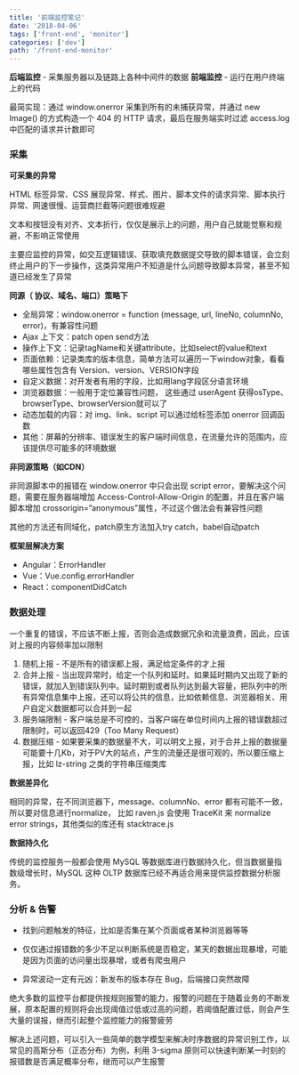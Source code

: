 ```yaml
---
title: '前端监控笔记'
date: '2018-04-06'
tags: ['front-end', 'monitor']
categories: ['dev']
path: '/front-end-monitor'
---
```


**后端监控** - 采集服务器以及链路上各种中间件的数据
**前端监控** - 运行在用户终端上的代码

最简实现：通过 window.onerror 采集到所有的未捕获异常，并通过 new Image() 的方式构造一个 404 的 HTTP 请求，最后在服务端实时过滤 access.log 中匹配的请求并计数即可

### 采集
**可采集的异常**

HTML 标签异常、CSS 展现异常、样式、图片、脚本文件的请求异常、脚本执行异常、网速很慢、运营商拦截等问题很难规避

文本和按钮没有对齐、文本折行，仅仅是展示上的问题，用户自己就能觉察和规避，不影响正常使用

主要应监控的异常，如交互逻辑错误、获取填充数据提交导致的脚本错误，会立刻终止用户的下一步操作，这类异常用户不知道是什么问题导致脚本异常，甚至不知道已经发生了异常

**同源（ 协议、域名、端口）策略下**

- 全局异常：window.onerror = function (message, url, lineNo, columnNo, error)，有兼容性问题
- Ajax 上下文：patch open send方法
- 操作上下文：记录tagName和关键attribute，比如select的value和text
- 页面依赖：记录类库的版本信息，简单方法可以遍历一下window对象，看看哪些属性包含有 Version、version、VERSION字段
- 自定义数据：对开发者有用的字段，比如用lang字段区分语言环境
- 浏览器数据：一般用于定位兼容性问题， 这些通过 userAgent 获得osType、browserType、browserVersion就可以了
- 动态加载的内容：对 img、link、script 可以通过给标签添加 onerror 回调函数
- 其他：屏幕的分辨率、错误发生的客户端时间信息，在流量允许的范围内，应该提供尽可能多的环境数据

**非同源策略（如CDN）**

非同源脚本中的报错在 window.onerror 中只会出现 script error，要解决这个问题，需要在服务器端增加 Access-Control-Allow-Origin 的配置，并且在客户端脚本增加 crossorigin=”anonymous”属性，不过这个做法会有兼容性问题

其他的方法还有同域化，patch原生方法加入try catch，babel自动patch

**框架层解决方案**

- Angular：ErrorHandler
- Vue：Vue.config.errorHandler
- React：componentDidCatch

### 数据处理
一个重复的错误，不应该不断上报，否则会造成数据冗余和流量浪费，因此，应该对上报的内容频率加以限制

1. 随机上报 - 不是所有的错误都上报，满足给定条件的才上报
2. 合并上报 - 当出现异常时，给定一个队列和延时。如果延时期内又出现了新的错误，就加入到错误队列中。延时期到或者队列达到最大容量，把队列中的所有异常信息集中上报，还可以将公共的信息，比如依赖信息、浏览器相关、用户自定义数据都可以合并到一起
3. 服务端限制 - 客户端总是不可控的，当客户端在单位时间内上报的错误数超过限制时，可以返回429（Too Many Request）
4. 数据压缩 - 如果要采集的数据量不大，可以明文上报，对于合并上报的数据量可能要十几Kb，对于PV大的站点，产生的流量还是很可观的，所以要压缩上报，比如 lz-string 之类的字符串压缩类库

**数据差异化**

相同的异常，在不同浏览器下，message、columnNo、error 都有可能不一致，所以要对信息进行normalize，
比如 raven.js 会使用 TraceKit 来 normalize error strings，其他类似的库还有 stacktrace.js

**数据持久化**

传统的监控服务一般都会使用 MySQL 等数据库进行数据持久化，但当数据量指数级增长时，MySQL 这种 OLTP 数据库已经不再适合用来提供监控数据分析服务。

### 分析 & 告警
- 找到问题触发的特征，比如是否集在某个页面或者某种浏览器等等

- 仅仅通过报错数的多少不足以判断系统是否稳定，某天的数据出现暴增，可能是因为页面的访问量出现暴增，或者有爬虫用户

- 异常波动一定有元凶：新发布的版本存在 Bug，后端接口突然故障

绝大多数的监控平台都提供按规则报警的能力，报警的问题在于随着业务的不断发展，原本配置的规则将会出现阈值过低或过高的问题，若阈值配置过低，则会产生大量的误报，继而引起整个监控能力的报警疲劳

解决上述问题，可以引入一些简单的数学模型来解决时序数据的异常识别工作，以常见的高斯分布（正态分布）为例，利用 3-sigma 原则可以快速判断某一时刻的报错数是否满足概率分布，继而可以产生报警